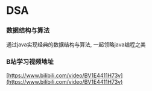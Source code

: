 # DSA
### 数据结构与算法
通过java实现经典的数据结构与算法, 一起领略java编程之美

### B站学习视频地址
[https://www.bilibili.com/video/BV1E4411H73v](https://www.bilibili.com/video/BV1E4411H73v)
